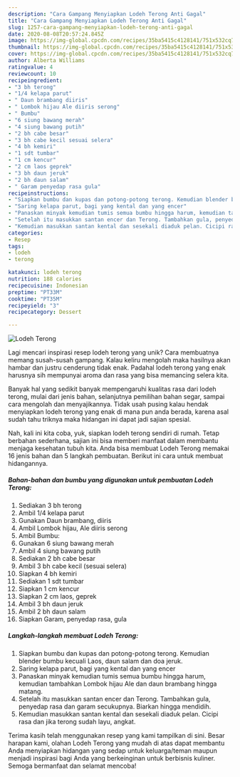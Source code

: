 ```yaml
---
description: "Cara Gampang Menyiapkan Lodeh Terong Anti Gagal"
title: "Cara Gampang Menyiapkan Lodeh Terong Anti Gagal"
slug: 1257-cara-gampang-menyiapkan-lodeh-terong-anti-gagal
date: 2020-08-08T20:57:24.845Z
image: https://img-global.cpcdn.com/recipes/35ba5415c4128141/751x532cq70/lodeh-terong-foto-resep-utama.jpg
thumbnail: https://img-global.cpcdn.com/recipes/35ba5415c4128141/751x532cq70/lodeh-terong-foto-resep-utama.jpg
cover: https://img-global.cpcdn.com/recipes/35ba5415c4128141/751x532cq70/lodeh-terong-foto-resep-utama.jpg
author: Alberta Williams
ratingvalue: 4
reviewcount: 10
recipeingredient:
- "3 bh terong"
- "1/4 kelapa parut"
- " Daun brambang diiris"
- " Lombok hijau Ale diiris serong"
- " Bumbu"
- "6 siung bawang merah"
- "4 siung bawang putih"
- "2 bh cabe besar"
- "3 bh cabe kecil sesuai selera"
- "4 bh kemiri"
- "1 sdt tumbar"
- "1 cm kencur"
- "2 cm laos geprek"
- "3 bh daun jeruk"
- "2 bh daun salam"
- " Garam penyedap rasa gula"
recipeinstructions:
- "Siapkan bumbu dan kupas dan potong-potong terong. Kemudian blender bumbu kecuali Laos, daun salam dan doa jeruk."
- "Saring kelapa parut, bagi yang kental dan yang encer"
- "Panaskan minyak kemudian tumis semua bumbu hingga harum, kemudian tambahkan Lombok hijau Ale dan daun brambang hingga matang."
- "Setelah itu masukkan santan encer dan Terong. Tambahkan gula, penyedap rasa dan garam secukupnya. Biarkan hingga mendidih."
- "Kemudian masukkan santan kental dan sesekali diaduk pelan. Cicipi rasa dan jika terong sudah layu, angkat."
categories:
- Resep
tags:
- lodeh
- terong

katakunci: lodeh terong 
nutrition: 188 calories
recipecuisine: Indonesian
preptime: "PT33M"
cooktime: "PT35M"
recipeyield: "3"
recipecategory: Dessert

---
```



![Lodeh Terong](https://img-global.cpcdn.com/recipes/35ba5415c4128141/751x532cq70/lodeh-terong-foto-resep-utama.jpg)

Lagi mencari inspirasi resep lodeh terong yang unik? Cara membuatnya memang susah-susah gampang. Kalau keliru mengolah maka hasilnya akan hambar dan justru cenderung tidak enak. Padahal lodeh terong yang enak harusnya sih mempunyai aroma dan rasa yang bisa memancing selera kita.

Banyak hal yang sedikit banyak mempengaruhi kualitas rasa dari lodeh terong, mulai dari jenis bahan, selanjutnya pemilihan bahan segar, sampai cara mengolah dan menyajikannya. Tidak usah pusing kalau hendak menyiapkan lodeh terong yang enak di mana pun anda berada, karena asal sudah tahu triknya maka hidangan ini dapat jadi sajian spesial.




Nah, kali ini kita coba, yuk, siapkan lodeh terong sendiri di rumah. Tetap berbahan sederhana, sajian ini bisa memberi manfaat dalam membantu menjaga kesehatan tubuh kita. Anda bisa membuat Lodeh Terong memakai 16 jenis bahan dan 5 langkah pembuatan. Berikut ini cara untuk membuat hidangannya.

<!--inarticleads1-->

##### Bahan-bahan dan bumbu yang digunakan untuk pembuatan Lodeh Terong:

1. Sediakan 3 bh terong
1. Ambil 1/4 kelapa parut
1. Gunakan  Daun brambang, diiris
1. Ambil  Lombok hijau, Ale diiris serong
1. Ambil  Bumbu:
1. Gunakan 6 siung bawang merah
1. Ambil 4 siung bawang putih
1. Sediakan 2 bh cabe besar
1. Ambil 3 bh cabe kecil (sesuai selera)
1. Siapkan 4 bh kemiri
1. Sediakan 1 sdt tumbar
1. Siapkan 1 cm kencur
1. Siapkan 2 cm laos, geprek
1. Ambil 3 bh daun jeruk
1. Ambil 2 bh daun salam
1. Siapkan  Garam, penyedap rasa, gula




<!--inarticleads2-->

##### Langkah-langkah membuat Lodeh Terong:

1. Siapkan bumbu dan kupas dan potong-potong terong. Kemudian blender bumbu kecuali Laos, daun salam dan doa jeruk.
1. Saring kelapa parut, bagi yang kental dan yang encer
1. Panaskan minyak kemudian tumis semua bumbu hingga harum, kemudian tambahkan Lombok hijau Ale dan daun brambang hingga matang.
1. Setelah itu masukkan santan encer dan Terong. Tambahkan gula, penyedap rasa dan garam secukupnya. Biarkan hingga mendidih.
1. Kemudian masukkan santan kental dan sesekali diaduk pelan. Cicipi rasa dan jika terong sudah layu, angkat.




Terima kasih telah menggunakan resep yang kami tampilkan di sini. Besar harapan kami, olahan Lodeh Terong yang mudah di atas dapat membantu Anda menyiapkan hidangan yang sedap untuk keluarga/teman maupun menjadi inspirasi bagi Anda yang berkeinginan untuk berbisnis kuliner. Semoga bermanfaat dan selamat mencoba!
